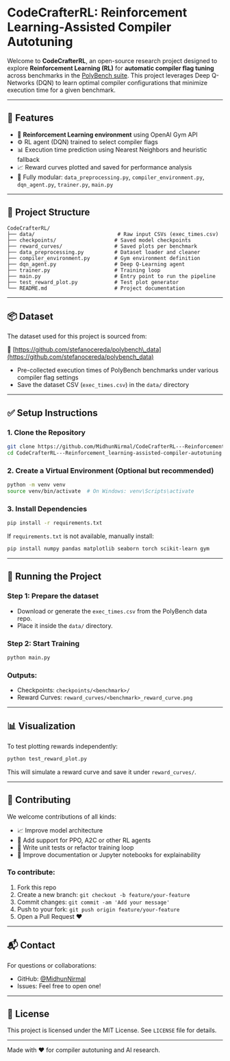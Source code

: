 # CodeCrafterRL: Reinforcement Learning-Assisted Compiler Autotuning

Welcome to **CodeCrafterRL**, an open-source research project designed to explore **Reinforcement Learning (RL)** for **automatic compiler flag tuning** across benchmarks in the [PolyBench suite](https://github.com/stefanocereda/polybench_data). This project leverages Deep Q-Networks (DQN) to learn optimal compiler configurations that minimize execution time for a given benchmark.

---

## 🚀 Features

- 🧠 **Reinforcement Learning environment** using OpenAI Gym API
- ⚙️ RL agent (DQN) trained to select compiler flags
- 📊 Execution time prediction using Nearest Neighbors and heuristic fallback
- 📈 Reward curves plotted and saved for performance analysis
- 🧹 Fully modular: `data_preprocessing.py`, `compiler_environment.py`, `dqn_agent.py`, `trainer.py`, `main.py`

---

## 📁 Project Structure

```
CodeCrafterRL/
├── data/                           # Raw input CSVs (exec_times.csv)
├── checkpoints/                   # Saved model checkpoints
├── reward_curves/                 # Saved plots per benchmark
├── data_preprocessing.py          # Dataset loader and cleaner
├── compiler_environment.py        # Gym environment definition
├── dqn_agent.py                   # Deep Q-Learning agent
├── trainer.py                     # Training loop
├── main.py                        # Entry point to run the pipeline
├── test_reward_plot.py            # Test plot generator
└── README.md                      # Project documentation
```

---

## 📦 Dataset

The dataset used for this project is sourced from:

🔗 [https://github.com/stefanocereda/polybench\_data](https://github.com/stefanocereda/polybench_data)

- Pre-collected execution times of PolyBench benchmarks under various compiler flag settings
- Save the dataset CSV (`exec_times.csv`) in the `data/` directory

---

## ✅ Setup Instructions

### 1. Clone the Repository

```bash
git clone https://github.com/MidhunNirmal/CodeCrafterRL---Reinforcement_learning-assisted-compiler-autotuning.git
cd CodeCrafterRL---Reinforcement_learning-assisted-compiler-autotuning
```

### 2. Create a Virtual Environment (Optional but recommended)

```bash
python -m venv venv
source venv/bin/activate  # On Windows: venv\Scripts\activate
```

### 3. Install Dependencies

```bash
pip install -r requirements.txt
```

If `requirements.txt` is not available, manually install:

```bash
pip install numpy pandas matplotlib seaborn torch scikit-learn gym
```

---

## 🚦 Running the Project

### Step 1: Prepare the dataset

- Download or generate the `exec_times.csv` from the PolyBench data repo.
- Place it inside the `data/` directory.

### Step 2: Start Training

```bash
python main.py
```

### Outputs:

- Checkpoints: `checkpoints/<benchmark>/`
- Reward Curves: `reward_curves/<benchmark>_reward_curve.png`

---

## 📊 Visualization

To test plotting rewards independently:

```bash
python test_reward_plot.py
```

This will simulate a reward curve and save it under `reward_curves/`.

---

## 🤝 Contributing

We welcome contributions of all kinds:

- 📈 Improve model architecture
- 🚀 Add support for PPO, A2C or other RL agents
- 🧪 Write unit tests or refactor training loop
- 📖 Improve documentation or Jupyter notebooks for explainability

### To contribute:

1. Fork this repo
2. Create a new branch: `git checkout -b feature/your-feature`
3. Commit changes: `git commit -am 'Add your message'`
4. Push to your fork: `git push origin feature/your-feature`
5. Open a Pull Request ❤️

---

## 📬 Contact

For questions or collaborations:

- GitHub: [@MidhunNirmal](https://github.com/MidhunNirmal)
- Issues: Feel free to open one!

---

## 📜 License

This project is licensed under the MIT License. See `LICENSE` file for details.

---

Made with ❤️ for compiler autotuning and AI research.


